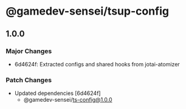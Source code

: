 # @gamedev-sensei/tsup-config

## 1.0.0

### Major Changes

- 6d4624f: Extracted configs and shared hooks from jotai-atomizer

### Patch Changes

- Updated dependencies [6d4624f]
  - @gamedev-sensei/ts-config@1.0.0
